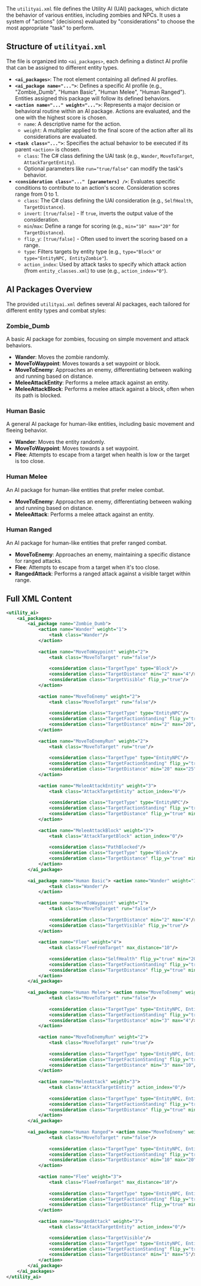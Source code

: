 The `utilityai.xml` file defines the Utility AI (UAI) packages, which dictate the behavior of various entities, including zombies and NPCs. It uses a system of "actions" (decisions) evaluated by "considerations" to choose the most appropriate "task" to perform.

## Structure of `utilityai.xml`

The file is organized into `<ai_packages>`, each defining a distinct AI profile that can be assigned to different entity types.

* **`<ai_packages>`**: The root element containing all defined AI profiles.
* **`<ai_package name="...">`**: Defines a specific AI profile (e.g., "Zombie\_Dumb", "Human Basic", "Human Melee", "Human Ranged"). Entities assigned this package will follow its defined behaviors.
* **`<action name="..." weight="...">`**: Represents a major decision or behavioral routine within an AI package. Actions are evaluated, and the one with the highest score is chosen.
    * `name`: A descriptive name for the action.
    * `weight`: A multiplier applied to the final score of the action after all its considerations are evaluated.
* **`<task class="...">`**: Specifies the actual behavior to be executed if its parent `<action>` is chosen.
    * `class`: The C\# class defining the UAI task (e.g., `Wander`, `MoveToTarget`, `AttackTargetEntity`).
    * Optional parameters like `run="true/false"` can modify the task's behavior.
* **`<consideration class="..." [parameters] />`**: Evaluates specific conditions to contribute to an action's score. Consideration scores range from 0 to 1.
    * `class`: The C\# class defining the UAI consideration (e.g., `SelfHealth`, `TargetDistance`).
    * `invert`: `[true/false]` - If `true`, inverts the output value of the consideration.
    * `min`/`max`: Define a range for scoring (e.g., `min="10" max="20"` for `TargetDistance`).
    * `flip_y`: `[true/false]` - Often used to invert the scoring based on a range.
    * `type`: Filters targets by entity type (e.g., `type="Block"` or `type="EntityNPC, EntityZombie"`).
    * `action_index`: Used by attack tasks to specify which attack action (from `entity_classes.xml`) to use (e.g., `action_index="0"`).

## AI Packages Overview

The provided `utilityai.xml` defines several AI packages, each tailored for different entity types and combat styles:

### Zombie\_Dumb

A basic AI package for zombies, focusing on simple movement and attack behaviors.

* **Wander**: Moves the zombie randomly.
* **MoveToWaypoint**: Moves towards a set waypoint or block.
* **MoveToEnemy**: Approaches an enemy, differentiating between walking and running based on distance.
* **MeleeAttackEntity**: Performs a melee attack against an entity.
* **MeleeAttackBlock**: Performs a melee attack against a block, often when its path is blocked.

### Human Basic

A general AI package for human-like entities, including basic movement and fleeing behavior.

* **Wander**: Moves the entity randomly.
* **MoveToWaypoint**: Moves towards a set waypoint.
* **Flee**: Attempts to escape from a target when health is low or the target is too close.

### Human Melee

An AI package for human-like entities that prefer melee combat.

* **MoveToEnemy**: Approaches an enemy, differentiating between walking and running based on distance.
* **MeleeAttack**: Performs a melee attack against an entity.

### Human Ranged

An AI package for human-like entities that prefer ranged combat.

* **MoveToEnemy**: Approaches an enemy, maintaining a specific distance for ranged attacks.
* **Flee**: Attempts to escape from a target when it's too close.
* **RangedAttack**: Performs a ranged attack against a visible target within range.

## Full XML Content

```xml
<utility_ai>
	<ai_packages>
		<ai_package name="Zombie_Dumb">
			<action name="Wander" weight="1">
				<task class="Wander"/>
			</action>
			
			<action name="MoveToWaypoint" weight="2">
				<task class="MoveToTarget" run="false"/>
				
				<consideration class="TargetType" type="Block"/>
				<consideration class="TargetDistance" min="2" max="4"/>
				<consideration class="TargetVisible" flip_y="true"/>
			</action>
			
			<action name="MoveToEnemy" weight="2">
				<task class="MoveToTarget" run="false"/>
				
				<consideration class="TargetType" type="EntityNPC"/>
				<consideration class="TargetFactionStanding" flip_y="true" max="127"/>
				<consideration class="TargetDistance" min="2" max="20"/>
			</action>
			
			<action name="MoveToEnemyRun" weight="2">
				<task class="MoveToTarget" run="true"/>
				
				<consideration class="TargetType" type="EntityNPC"/>
				<consideration class="TargetFactionStanding" flip_y="true" max="127"/>
				<consideration class="TargetDistance" min="20" max="25"/>
			</action>
			
			<action name="MeleeAttackEntity" weight="3">
				<task class="AttackTargetEntity" action_index="0"/>
				
				<consideration class="TargetType" type="EntityNPC"/>
				<consideration class="TargetFactionStanding" flip_y="true" max="127"/>
				<consideration class="TargetDistance" flip_y="true" min="2" max="3"/>
			</action>
			
			<action name="MeleeAttackBlock" weight="3">
				<task class="AttackTargetBlock" action_index="0"/>
				
				<consideration class="PathBlocked"/>
				<consideration class="TargetType" type="Block"/>
				<consideration class="TargetDistance" flip_y="true" min="2" max="4"/>
			</action>
		</ai_package>
		
		<ai_package name="Human Basic"> <action name="Wander" weight="1">
				<task class="Wander"/>
			</action>
			
			<action name="MoveToWaypoint" weight="1">
				<task class="MoveToTarget" run="false"/>
				
				<consideration class="TargetDistance" min="2" max="4"/>
				<consideration class="TargetVisible" flip_y="true"/>
			</action>
			
			<action name="Flee" weight="4">
				<task class="FleeFromTarget" max_distance="10"/>
				
				<consideration class="SelfHealth" flip_y="true" min="20" max="30"/>
				<consideration class="TargetFactionStanding" flip_y="true" max="127"/>
				<consideration class="TargetDistance" flip_y="true" min="4" max="5"/>
			</action>
		</ai_package>
		
		<ai_package name="Human Melee"> <action name="MoveToEnemy" weight="2">
				<task class="MoveToTarget" run="false"/>
				
				<consideration class="TargetType" type="EntityNPC, EntityZombie"/>
				<consideration class="TargetFactionStanding" flip_y="true" max="127"/>
				<consideration class="TargetDistance" min="3" max="4"/>
			</action>
			
			<action name="MoveToEnemyRun" weight="2">
				<task class="MoveToTarget" run="true"/>
				
				<consideration class="TargetType" type="EntityNPC, EntityZombie"/>
				<consideration class="TargetFactionStanding" flip_y="true" max="127"/>
				<consideration class="TargetDistance" min="3" max="10"/>
			</action>
			
			<action name="MeleeAttack" weight="3">
				<task class="AttackTargetEntity" action_index="0"/>
				
				<consideration class="TargetType" type="EntityNPC, EntityZombie"/>
				<consideration class="TargetFactionStanding" flip_y="true" max="127"/>
				<consideration class="TargetDistance" flip_y="true" min="0" max="2"/>
			</action>
		</ai_package>
		
		<ai_package name="Human Ranged"> <action name="MoveToEnemy" weight="2" distance="6">
				<task class="MoveToTarget" run="false"/>
				
				<consideration class="TargetType" type="EntityNPC, EntityZombie"/>
				<consideration class="TargetFactionStanding" flip_y="true" max="127"/>
				<consideration class="TargetDistance" min="10" max="20"/>
			</action>
			
			<action name="Flee" weight="3">
				<task class="FleeFromTarget" max_distance="10"/>
				
				<consideration class="TargetType" type="EntityNPC, EntityZombie"/>
				<consideration class="TargetFactionStanding" flip_y="true" max="127"/>
				<consideration class="TargetDistance" flip_y="true" min="1" max="6"/>
			</action>
			
			<action name="RangedAttack" weight="3">
				<task class="AttackTargetEntity" action_index="0"/>

				<consideration class="TargetVisible"/>
				<consideration class="TargetType" type="EntityNPC, EntityZombie"/>
				<consideration class="TargetFactionStanding" flip_y="true" max="127"/>
				<consideration class="TargetDistance" min="1" max="5"/>
			</action>
		</ai_package>
	</ai_packages>
</utility_ai>
```
